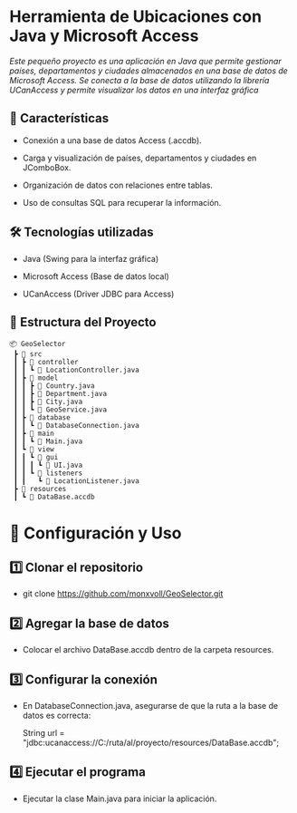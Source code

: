 
# Herramienta de Ubicaciones con Java y Microsoft Access

*Este pequeño proyecto es una aplicación en Java que permite gestionar países, departamentos y ciudades almacenados en una base de datos de Microsoft Access. Se conecta a la base de datos utilizando la librería UCanAccess y permite visualizar los datos en una interfaz gráfica*

## 🚀 Características

- Conexión a una base de datos Access (.accdb).

- Carga y visualización de países, departamentos y ciudades en JComboBox.

- Organización de datos con relaciones entre tablas.

- Uso de consultas SQL para recuperar la información.

## 🛠️ Tecnologías utilizadas

- Java (Swing para la interfaz gráfica)

- Microsoft Access (Base de datos local)

- UCanAccess (Driver JDBC para Access)

## 📂 Estructura del Proyecto
```
📦 GeoSelector
 ┣ 📂 src
 ┃ ┣ 📂 controller
 ┃ ┃ ┗ 📜 LocationController.java
 ┃ ┣ 📂 model
 ┃ ┃ ┣ 📜 Country.java
 ┃ ┃ ┣ 📜 Department.java
 ┃ ┃ ┣ 📜 City.java
 ┃ ┃ ┗ 📜 GeoService.java 
 ┃ ┣ 📂 database
 ┃ ┃ ┗ 📜 DatabaseConnection.java
 ┃ ┣ 📂 main
 ┃ ┃ ┗ 📜 Main.java
 ┃ ┗ 📂 view
 ┃ ┃ ┗ 📂 gui
 ┃ ┃ ┃ ┗ 📜 UI.java
 ┃ ┃ ┗ 📂 listeners
 ┃ ┃   ┗ 📜 LocationListener.java
 ┣ 📂 resources
 ┃ ┗ 📜 DataBase.accdb
```
# 🔧 Configuración y Uso

## 1️⃣ Clonar el repositorio

- git clone https://github.com/monxvoll/GeoSelector.git

## 2️⃣ Agregar la base de datos

- Colocar el archivo DataBase.accdb dentro de la carpeta resources.

## 3️⃣ Configurar la conexión

- En DatabaseConnection.java, asegurarse de que la ruta a la base de datos es correcta:

  String url = "jdbc:ucanaccess://C:/ruta/al/proyecto/resources/DataBase.accdb";

## 4️⃣ Ejecutar el programa
 
- Ejecutar la clase Main.java para iniciar la aplicación.


